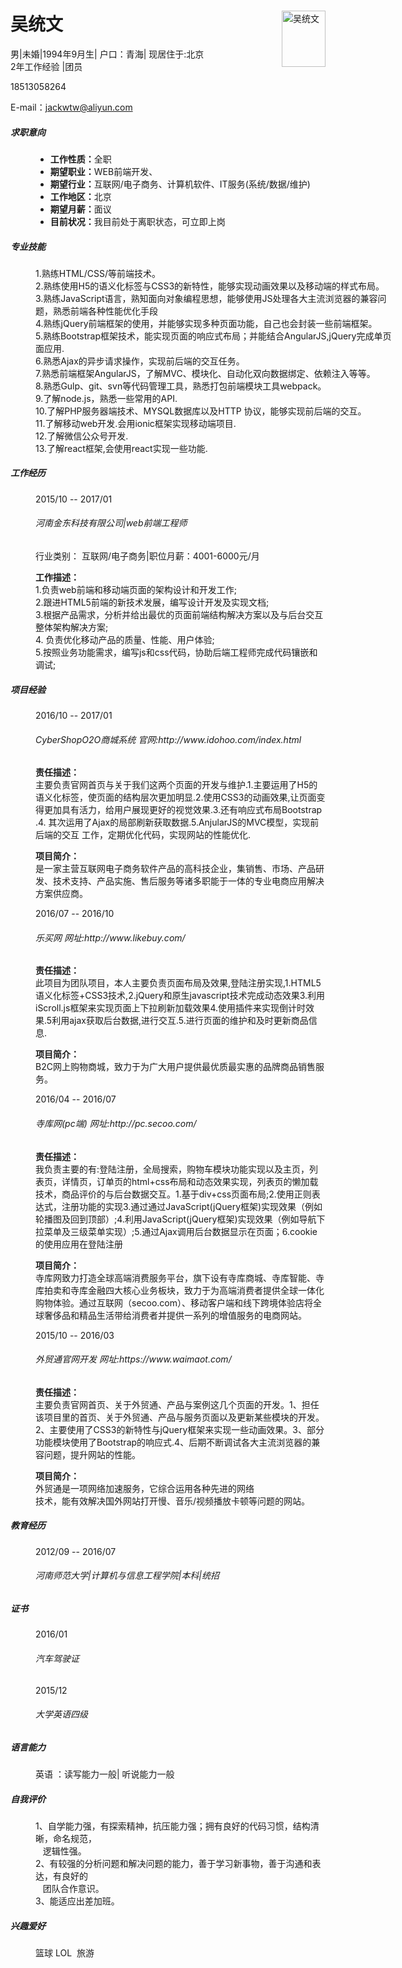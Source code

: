 

<html><head><title>我的简历</title><meta http-equiv="Content-Type" content="text/html; charset=utf-8" /><meta name="robots" content="nofollow" /><link rel="stylesheet" type="text/css" href="http://img00.zhaopin.cn/2012/css/reset.min.css" media="all" /><link rel="stylesheet" type="text/css" href="http://i.zhaopin.com/Content/css/resume_preview.css" media="all" /></head><body><div class="resumeBody"><div class="summary"><img width="70" height="90" align="right" class="headerImg" alt="吴统文" src="http://mypics.zhaopin.com/pic/2017/1/12/D7F2108B14F64FCF8F2346011AC534E8.jpg" /><h1>吴统文</h1>男<span class="ver-line">|</span>未婚<span class="ver-line">|</span>1994年9月生<span class="ver-line">|</span>
            户口：青海<span class="ver-line">|</span>
              现居住于:北京<br />2年工作经验
            <span class="ver-line">|</span>团员<p>18513058264</p><p>
              E-mail：<a href="mailto:jackwtw@aliyun.com">jackwtw@aliyun.com</a></p></div><dl class="details"><dt><h5>求职意向</h5></dt><dd><ul><li><strong>工作性质：</strong>全职</li><li><strong>期望职业：</strong>WEB前端开发、</li><li><strong>期望行业：</strong>互联网/电子商务、计算机软件、IT服务(系统/数据/维护)</li><li><strong>工作地区：</strong>北京</li><li><strong>期望月薪：</strong>面议</li><li><strong>目前状况：</strong>我目前处于离职状态，可立即上岗</li></ul></dd><dt><h5>专业技能</h5></dt><dd><p style="width:574px; overflow:hidden;word-break: break-all; word-wrap:break-word;"> 1.熟练HTML/CSS/等前端技术。<br/> 2.熟练使用H5的语义化标签与CSS3的新特性，能够实现动画效果以及移动端的样式布局。<br/> 3.熟练JavaScript语言，熟知面向对象编程思想，能够使用JS处理各大主流浏览器的兼容问题，熟悉前端各种性能优化手段&nbsp;&nbsp;<br/> 4.熟练jQuery前端框架的使用，并能够实现多种页面功能，自己也会封装一些前端框架。<br/> 5.熟练Bootstrap框架技术，能实现页面的响应式布局；并能结合AngularJS,jQuery完成单页面应用.<br/> 6.熟悉Ajax的异步请求操作，实现前后端的交互任务。<br/> 7.熟悉前端框架AngularJS，了解MVC、模块化、自动化双向数据绑定、依赖注入等等。<br/> 8.熟悉Gulp、git、svn等代码管理工具，熟悉打包前端模块工具webpack。<br/> 9.了解node.js，熟悉一些常用的API.<br/>10.了解PHP服务器端技术、MYSQL数据库以及HTTP 协议，能够实现前后端的交互。<br/>11.了解移动web开发.会用ionic框架实现移动端项目.<br/>12.了解微信公众号开发.<br/>13.了解react框架,会使用react实现一些功能.<br/></p></dd><dt><h5>工作经历</h5></dt><dd><div class="work-experience"><p>2015/10 -- 2017/01</p><h6>河南金东科技有限公司<span class="ver-line">|</span>web前端工程师</h6><p><span>
                          行业类别： 互联网/电子商务</span><span><span class="ver-line">|</span>职位月薪：4001-6000元/月</span></p><p><strong>工作描述：</strong><br />1.负责web前端和移动端页面的架构设计和开发工作;<br/>2.跟进HTML5前端的新技术发展，编写设计开发及实现文档;<br/>3.根据产品需求，分析并给出最优的页面前端结构解决方案以及与后台交互整体架构解决方案;<br/>4. 负责优化移动产品的质量、性能、用户体验;<br/>5.按照业务功能需求，编写js和css代码，协助后端工程师完成代码镶嵌和调试;</p></div></dd><dt><h5>项目经验</h5></dt><dd><div class="project-experience"><p>2016/10 -- 2017/01</p><h6>CyberShopO2O商城系统 官网:http://www.idohoo.com/index.html</h6><div /><p><strong>责任描述：</strong><br />主要负责官网首页与关于我们这两个页面的开发与维护.1.主要运用了H5的语义化标签，使页面的结构层次更加明显.2.使用CSS3的动画效果,让页面变得更加具有活力，给用户展现更好的视觉效果.3.还有响应式布局Bootstrap​​ .4. 其次运用了Ajax的局部刷新获取数据.5.AnjularJS的MVC模型，实现前后端的交互​​ 工作，定期优化代码，实现网站的性能优化.</p><p><strong>项目简介：</strong><br />是一家主营互联网电子商务软件产品的高科技企业，集销售、市场、产品研发、技术支持、产品实施、售后服务等诸多职能于一体的专业电商应用解决方案供应商。</p></div><div class="project-experience"><p>2016/07 -- 2016/10</p><h6>乐买网 网址:http://www.likebuy.com/</h6><div /><p><strong>责任描述：</strong><br />此项目为团队项目，本人主要负责页面布局及效果,登陆注册实现,1.HTML5语义化标签+CSS3技术,2.jQuery和原生javascript技术完成动态效果3.利用iScroll.js框架来实现页面上下拉刷新加载效果4.使用插件来实现倒计时效果.5利用ajax获取后台数据,进行交互.5.进行页面的维护和及时更新商品信息.</p><p><strong>项目简介：</strong><br />B2C网上购物商城，致力于为广大用户提供最优质最实惠的品牌商品销售服务。</p></div><div class="project-experience"><p>2016/04 -- 2016/07</p><h6>寺库网(pc端) 网址:http://pc.secoo.com/</h6><div /><p><strong>责任描述：</strong><br />我负责主要的有:登陆注册，全局搜索，购物车模块功能实现以及主页，列表页，详情页，订单页的html+css布局和动态效果实现，列表页的懒加载技术，商品评价的与后台数据交互。1.基于div+css页面布局;2.使用正则表达式，注册功能的实现3.通过通过JavaScript(jQuery框架)实现效果（例如轮播图及回到顶部）;4.利用JavaScript(jQuery框架)实现效果（例如导航下拉菜单及三级菜单实现）;5.通过Ajax调用后台数据显示在页面；6.cookie的使用应用在登陆注册</p><p><strong>项目简介：</strong><br />寺库网致力打造全球高端消费服务平台，旗下设有寺库商城、寺库智能、寺库拍卖和寺库金融四大核心业务板块，致力于为高端消费者提供全球一体化购物体验。通过互联网（secoo.com）、移动客户端和线下跨境体验店将全球奢侈品和精品生活带给消费者并提供一系列的增值服务的电商网站。</p></div><div class="project-experience"><p>2015/10 -- 2016/03</p><h6>外贸通官网开发 网址:https://www.waimaot.com/</h6><div /><p><strong>责任描述：</strong><br />主要负责官网首页、关于外贸通、产品与案例这几个页面的开发。1、担任该项目里的首页、关于外贸通、产品与服务页面以及更新某些模块的开发。2、主要使用了CSS3的新特性与jQuery框架来实现一些动画效果。3、部分功能模块使用了Bootstrap的响应式.4、后期不断调试各大主流浏览器的兼容问题，提升网站的性能。</p><p><strong>项目简介：</strong><br />外贸通是一项网络加速服务，它综合运用各种先进的网络<br/>技术，能有效解决国外网站打开慢、音乐/视频播放卡顿等问题的网站。</p></div></dd><dt><h5>教育经历</h5></dt><dd><div class="education-background"><p>2012/09 -- 2016/07</p><h6>河南师范大学<span class="ver-line">|</span>计算机与信息工程学院<span class="ver-line">|</span>本科<span class="ver-line">|</span>统招</h6></div></dd><dt><h5>证书</h5></dt><dd><div class="certificates"><p>2016/01</p><h6>汽车驾驶证</h6><p /></div></dd><dd><div class="certificates"><p>2015/12</p><h6>大学英语四级</h6><p /></div></dd><dt><h5>语言能力</h5></dt><dd><div class="language-skill">英语<span>
                            ：读写能力一般<span class="ver-line">|</span> 听说能力一般</span></div></dd><dt><h5>自我评价</h5></dt><dd><p>1、自学能力强，有探索精神，抗压能力强；拥有良好的代码习惯，结构清晰，命名规范，<br/>&nbsp;&nbsp; 逻辑性强。<br/>2、有较强的分析问题和解决问题的能力，善于学习新事物，善于沟通和表达，有良好的<br/>&nbsp;&nbsp; 团队合作意识。<br/>3、能适应出差加班。</p></dd><dt><h5>兴趣爱好</h5></dt><dd><p>篮球 LOL&nbsp;&nbsp;旅游</p></dd></dl><input id="neturlparam" type="hidden" value="AppId=1&Id=684357107&Timestamp=1487318880&Callback=&signature=E0B446AE3D344C0295926E7612BDC140" /></div></body></html>
